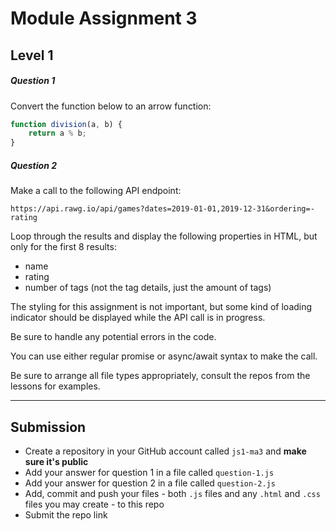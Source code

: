# Module Assignment 3

## Level 1

<h5 class="question">Question 1</h5>

Convert the function below to an arrow function:

```js
function division(a, b) {
    return a % b;
}
```

<h5 class="question">Question 2</h5>

Make a call to the following API endpoint:

```
https://api.rawg.io/api/games?dates=2019-01-01,2019-12-31&ordering=-rating
```

Loop through the results and display the following properties in HTML, but only for the first 8 results:

-   name
-   rating
-   number of tags (not the tag details, just the amount of tags)

The styling for this assignment is not important, but some kind of loading indicator should be displayed while the API call is in progress.

Be sure to handle any potential errors in the code.

You can use either regular promise or async/await syntax to make the call.

Be sure to arrange all file types appropriately, consult the repos from the lessons for examples.

---

## Submission

-   Create a repository in your GitHub account called `js1-ma3` and **make sure it's public**
-   Add your answer for question 1 in a file called `question-1.js`
-   Add your answer for question 2 in a file called `question-2.js`
-   Add, commit and push your files - both `.js` files and any `.html` and `.css` files you may create - to this repo
-   Submit the repo link
